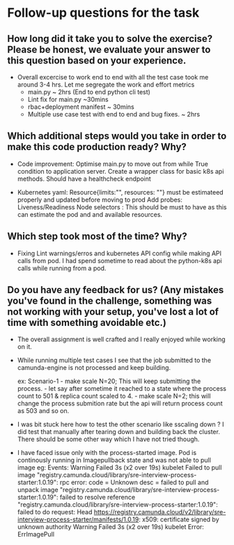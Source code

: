# Follow-up questions for the task

## How long did it take you to solve the exercise? Please be honest, we evaluate your answer to this question based on your experience.

- Overall excercise to work end to end with all the test case took me around 3-4 hrs. Let me segregate the work and effort metrics
  - main.py ~ 2hrs (End to end python cli test)
  - Lint fix for main.py ~30mins
  - rbac+deployment manifest ~ 30mins
  - Multiple use case test with end to end and bug fixes. ~ 2hrs 

## Which additional steps would you take in order to make this code production ready? Why?

- Code improvement: 
  Optimise main.py to move out from while True condition to application server.
  Create a wrapper class for basic k8s api methods.
  Should have a healthcheck endpoint

- Kubernetes yaml: 
  Resource{limits:"", resources: ""} must be estimateed properly and updated before moving to prod
  Add probes: Liveness/Readiness
  Node selectors : This should be must to have as this can estimate the pod and and available resources. 


## Which step took most of the time? Why?

- Fixing Lint warnings/erros and kubernetes API config while making API calls from pod. I had spend sometime to read about the python-k8s api
  calls while running from a pod.

## Do you have any feedback for us? (Any mistakes you've found in the challenge, something was not working with your setup, you've lost a lot of time with something avoidable etc.)

- The overall assignment is well crafted and I really enjoyed while working on it.

- While running multiple test cases I see that the job submitted to the camunda-engine is not processed and keep building.
  
  ex: Scenario-1 
      - make scale N=20; This will keep submitting the process.
      - let say after sometime it reached to a state where the process count to 501 & replica count scaled to 4.
      - make scale N=2; this will change the process submition rate but the api will return process count as 503 and so on.
    
-  I was bit stuck here how to test the other scenario like sscaling down ? I did test that manually after tearing down and building back the        cluster. There should be some other way which I have not tried though.
           

- I have faced issue only with the process-started image. Pod is continously running in Imagepullback state and was not able to pull image
  eg: Events:
        Warning  Failed     3s (x2 over 19s)  kubelet            Failed to pull image "registry.camunda.cloud/library/sre-interview-process-starter:1.0.19": rpc error: code = Unknown desc = failed to pull and unpack image "registry.camunda.cloud/library/sre-interview-process-starter:1.0.19": failed to resolve reference "registry.camunda.cloud/library/sre-interview-process-starter:1.0.19": failed to do request: Head https://registry.camunda.cloud/v2/library/sre-interview-process-starter/manifests/1.0.19: x509: certificate signed by unknown authority
        Warning  Failed     3s (x2 over 19s)  kubelet            Error: ErrImagePull 
